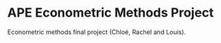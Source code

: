 # APE Econometric Methods Project

Econometric methods final project (Chloé, Rachel and Louis).

   
   
   
   
